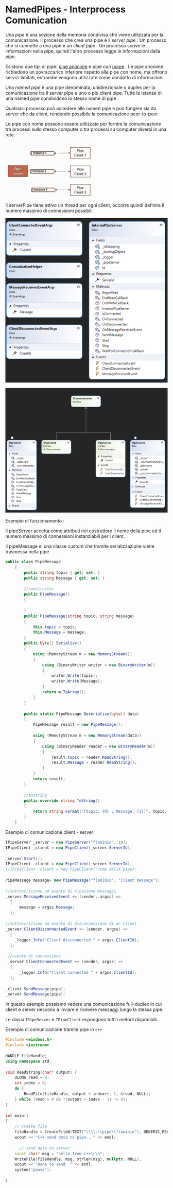 # NamedPipes - Interprocess Comunication

Una *pipe* è una sezione della memoria condivisa che viene utilizzata per la comunicazione. Il processo che crea una pipe è il *server pipe* . Un processo che si connette a una pipe è un *client pipe* . Un processo scrive le informazioni nella pipe, quindi l'altro processo legge le informazioni dalla pipe.

Esistono due tipi di pipe: [pipe anonime](https://docs.microsoft.com/en-us/windows/win32/ipc/anonymous-pipes) e pipe con [nome](https://docs.microsoft.com/en-us/windows/win32/ipc/named-pipes) . Le pipe anonime richiedono un sovraccarico inferiore rispetto alle pipe con nome, ma offrono servizi limitati, entrambe vengono utilizzate come condotto di informazioni. 

Una *named pipe* è una pipe denominata, unidirezionale o duplex per la comunicazione tra il server pipe e uno o più client pipe. Tutte le istanze di una named pipe condividono lo stesso nome di pipe

Qualsiasi processo può accedere alle named pipe e può fungere sia da server che da client, rendendo possibile la comunicazione peer-to-peer

Le pipe con nome possono essere utilizzate per fornire la comunicazione tra processi sullo stesso computer o tra processi su computer diversi in una rete.

![Untitled](NamedPipes%20-%20Interprocess%20Comunication%2073b122c9a7e14dbbb679c84c46a3df44/Untitled.png)

Il serverPipe tiene attivo un thread per ogni client, occorre quindi definire il numero massimo di connessioni possibili.

![Untitled](NamedPipes%20-%20Interprocess%20Comunication%2073b122c9a7e14dbbb679c84c46a3df44/Untitled%201.png)

![Untitled](NamedPipes%20-%20Interprocess%20Comunication%2073b122c9a7e14dbbb679c84c46a3df44/Untitled%202.png)

Esempio di funzionamento : 

Il pipeServer accetta come attributi nel costruttore il nome della pipe ed il numero massimo di connessioni instanziabili per i client.

Il pipeMessage e’ una classe custom che tramite serializzazione viene trasmessa nella pipe

```csharp
public class PipeMessage
    {
        public string topic { get; set; }
        public string Message { get; set; }

        //constructor
        public PipeMessage()
        {

        }
        public PipeMessage(string topic, string message)
        {
            this.topic = topic;
            this.Message = message;
        }
        public byte[] Serialize()
        {
            using (MemoryStream m = new MemoryStream())
            {
                using (BinaryWriter writer = new BinaryWriter(m))
                {
                    writer.Write(topic);
                    writer.Write(Message);
                }
                return m.ToArray();
            }
        }

        public static PipeMessage Deserialize(byte[] data)
        {
            PipeMessage result = new PipeMessage();

            using (MemoryStream m = new MemoryStream(data))
            {
                using (BinaryReader reader = new BinaryReader(m))
                {
                    result.topic = reader.ReadString();
                    result.Message = reader.ReadString();
                }
            }
            return result;
        }

        //tostring
        public override string ToString()
        {
            return string.Format("[topic: {0} , Message: {1}]", topic, Message);
        }
    }
```

Esempio di comunicazione client - server

```csharp
IPipeServer _server = new PipeServer("flaminio", 10);
IPipeClient _client = new PipeClient(_server.ServerId);

_server.Start();
IPipeClient _client = new PipeClient(_server.ServerId);
//IPipeClient _client = new PipeClient("nome della pipe);

PipeMessage message= new PipeMessage("flaminio", "client message");

//sottoscrizione ad evento di ricezione messaggi
_server.MessageReceivedEvent += (sender, argss) =>
  {
      message = argss.Message;
  };

//sottoscrizione ad evento di disconnessione di un client
_server.ClientDisconnectedEvent += (sender, argss) =>
  {
    _logger.Info("Client disconnected " + argss.ClientId);
  };

 //evento di connessione
 _server.ClientConnectedEvent += (sender, argss) =>
  {
      _logger.Info("Client connected " + argss.ClientId);
  };

_client.SendMessage(pipe);
_server.SendMessage(pipe);
```

In questo esempio possiamo vedere una comunicazione full-duplex in cui client e server riescono a inviare e ricevere messaggi lungo la stessa pipe.

Le classi `IPipeServer` e `IPipeClient`  espongono tutti i metodi disponibili. 

Esempio di comunicazione tramite pipe in `c++`

```cpp
#include <windows.h>
#include <iostream>

HANDLE fileHandle;
using namespace std;

void ReadString(char* output) {
    ULONG read = 0;
    int index = 0;
    do {
        ReadFile(fileHandle, output + index++, 1, &read, NULL);
    } while (read > 0 && *(output + index - 1) != 0);
}

int main()
{
    // create file
    fileHandle = CreateFileW(TEXT("\\\\.\\pipe\\flaminio"), GENERIC_READ | GENERIC_WRITE, FILE_SHARE_WRITE, NULL, OPEN_EXISTING, 0, NULL);
    wcout << "C++ send data to pipe..." << endl;

      // send data to server
    const char* msg = "hello from c++\r\n";
    WriteFile(fileHandle, msg, strlen(msg), nullptr, NULL);
    wcout << "Done to send  " << endl;
    system("pause");

}
```